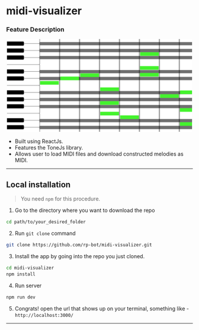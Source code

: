 # midi-visualizer

### Feature Description

<p align="center">
  <img src="img/max_midi_viz.png" alt="Image description" style="width: 500px; height: auto;">
</p>

-   Built using ReactJs.
-   Features the ToneJs library.
-   Allows user to load MIDI files and download constructed melodies as MIDI.

---

## Local installation



> You need `npm` for this procedure.

1. Go to the directory where you want to download the repo

```sh
cd path/to/your_desired_folder
```

2. Run `git clone` command

```sh
git clone https://github.com/rp-bot/midi-visualizer.git
```

3. Install the app by going into the repo you just cloned.

```sh
cd midi-visualizer
npm install
```

4. Run server

```sh
npm run dev
```

5. Congrats! open the url that shows up on your terminal, something like - `http://localhost:3000/`

---

